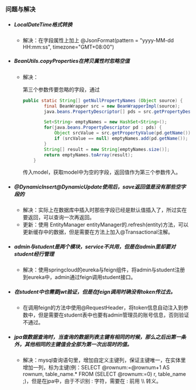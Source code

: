 ### 问题与解决

- ##### LocalDateTime格式转换

  - 解决：在字段属性上加上
    @JsonFormat(pattern = "yyyy-MM-dd HH:mm:ss", timezone="GMT+08:00")

- ##### BeanUtils.copyProperties在拷贝属性时忽略空值
  - 解决：

    第三个参数传要忽略的字段，通过

    ```java
    public static String[] getNullPropertyNames (Object source) {
            final BeanWrapper src = new BeanWrapperImpl(source);
            java.beans.PropertyDescriptor[] pds = src.getPropertyDescriptors();
    
            Set<String> emptyNames = new HashSet<String>();
            for(java.beans.PropertyDescriptor pd : pds) {
                Object srcValue = src.getPropertyValue(pd.getName());
                if (srcValue == null) emptyNames.add(pd.getName());
            }
            String[] result = new String[emptyNames.size()];
            return emptyNames.toArray(result);
        }
    ```

    传入model，获取model中为空的字段，返回值作为第三个参数传入。

- ##### @DynamicInsert@DynamicUpdate使用后，save返回值是没有那些空字段的

  - 解决：实际上在数据库中插入时那些字段已经是默认值插入了，所过实在要返回，可以查询一次再返回。
  - 更新：使用 EntityManager entityManager的.refresh(entity)方法，可以更新缓存中的数据，但是需要在方法上加入@Transactional注解。
  
- ##### admin与student是两个模块，service不共用，但是在admin里却要对student经行管理

  - 解决：使用springcloud的eureka与feign组件，将admin与student注册到eureka中，admin通过feign调用student接口。

- ##### 在student中也需要jwt验证，但是在feign调用时确没有token传过去。

  - 在调用feign的方法中使用@RequestHeader，将token信息自动注入到参数中，但是需要在student表中也要有admin管理员的账号信息，否则验证不通过。
  
- ##### jpa做数据查询时，当查询的数据列表主键有相同的时候，那么之后出第一条外，其他相同的主键值会全部为第一次出现时的值。

  - 解决：mysql查询语句里，增加自定义主键列，保证主键唯一，在实体里增加一列，标为主键(例：SELECT @rownum:=@rownum+1 AS rownum, table_name.* FROM (SELECT @rownum:=0) r, table_name ;)，但是在jpa中，由于不识别 : 字符，需要在 : 前用 \\\\ 转义。